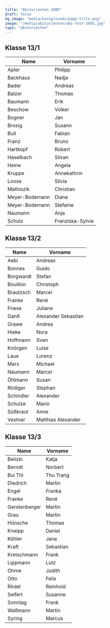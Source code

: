 ```yaml
---
title: "Abiturienten 2005"
draft: false
bg_image: "media/backgrounds/page-title.png"
image: "/media/abiturienten/abi-foto 2005.jpg"
type: "abiturienten"
---
```


## Klasse 13/1

|Name|Vorname|
|-|-|
|Apler|Philipp|
|Backhaus|Nadja|
|Bader|Andreas|
|Balzer|Thomas|
|Baumann|Erik|
|Beschow|Volker|
|Bogner|Jan|
|Brosig|Susann|
|Bull|Fabian|
|Franz|Bruno|
|Hartkopf|Robert|
|Haselbach|Silvan|
|Heine|Angela|
|Kruppe|Annekathrin|
|Loose|Silvia|
|Mathiszik|Christian|
|Meyer-Bodemann|Diana|
|Meyer-Bodemann|Stefanie|
|Naumann|Anja|
|Schulz|Franziska-Sylvia|

## Klasse 13/2

|Name|Vorname|
|-|-|
|Aebi|Andreas|
|Bonnes|Guido|
|Borgwardt|Stefan|
|Bouillon|Christoph|
|Brautzsch|Marcel|
|Franke|René|
|Friese|Juliane|
|Ganß|Alexander Sebastian|
|Grawe|Andrea|
|Hieke|Nora|
|Hoffmann|Sven|
|Knörgen|Luise|
|Laue|Lorenz|
|Marx|Michael|
|Naumann|Marcel|
|Öhlmann|Susan|
|Rödiger|Stephan|
|Schindler|Alexander|
|Schulze|Mario|
|Süßkraut|Anne|
|Vestner|Matthias Alexander|

## Klasse 13/3

|Name|Vorname|
|-|-|
|Belizki|Katja|
|Berndt|Norbert|
|Bui Thi|Thu Trang|
|Diedrich|Martin|
|Engel|Franka|
|Franke|René|
|Gerstenberger|Martin|
|Grau|Martin|
|Hünsche|Thomas|
|Kneipp|Daniel|
|Köhler|Jana|
|Kraft|Sebastian|
|Kretschmann|Frank|
|Lippmann|Lutz|
|Ohme|Judith|
|Otto|Felix|
|Rödel|Reinhold|
|Seifert|Susanne|
|Sonntag|Frank|
|Waßmann|Martin|
|Syring|Marcus|
